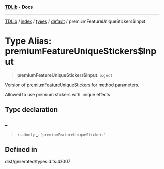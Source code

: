 [**TDLib**](../../../../../../README.md) • **Docs**

***

[TDLib](../../../../../../modules.md) / [index](../../../../../README.md) / [types](../../../README.md) / [default](../README.md) / premiumFeatureUniqueStickers$Input

# Type Alias: premiumFeatureUniqueStickers$Input

> **premiumFeatureUniqueStickers$Input**: `object`

Version of [premiumFeatureUniqueStickers](premiumFeatureUniqueStickers.md) for method parameters.

Allowed to use premium stickers with unique effects

## Type declaration

### \_

> `readonly` **\_**: `"premiumFeatureUniqueStickers"`

## Defined in

dist/generated/types.d.ts:43007
